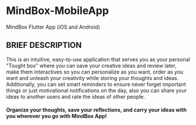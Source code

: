 # MindBox-MobileApp
MindBox Flutter App (iOS and Android) 

## BRIEF DESCRIPTION 
This is an intuitive, easy-to-use application that serves you as your personal "Tought box" where you can save your creative ideas and review later, make them interactives so you can personalize as you want, order as you want and unleash your creativity while storing your thoughts and ideas. Additionally, you can set smart reminders to ensure never forget important things or just motivational notifications on the day, also you can share your ideas to another users and rate the ideas of other people.

#### Organize your thoughts, save your reflections, and carry your ideas with you wherever you go with MindBox App!
